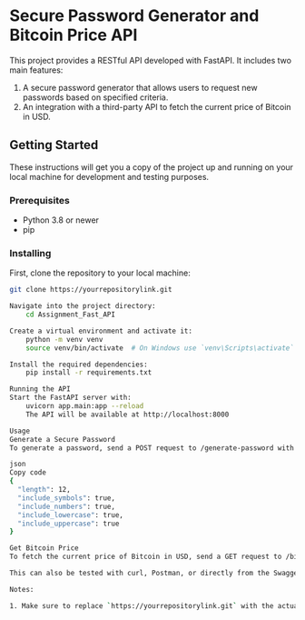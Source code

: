 # Secure Password Generator and Bitcoin Price API

This project provides a RESTful API developed with FastAPI. It includes two main features:

1. A secure password generator that allows users to request new passwords based on specified criteria.
2. An integration with a third-party API to fetch the current price of Bitcoin in USD.

## Getting Started

These instructions will get you a copy of the project up and running on your local machine for development and testing purposes.

### Prerequisites

- Python 3.8 or newer
- pip

### Installing

First, clone the repository to your local machine:

```bash
git clone https://yourrepositorylink.git

Navigate into the project directory:
    cd Assignment_Fast_API

Create a virtual environment and activate it:
    python -m venv venv
    source venv/bin/activate  # On Windows use `venv\Scripts\activate`

Install the required dependencies:
    pip install -r requirements.txt

Running the API
Start the FastAPI server with:
    uvicorn app.main:app --reload
    The API will be available at http://localhost:8000

Usage
Generate a Secure Password
To generate a password, send a POST request to /generate-password with the following JSON body:

json
Copy code
{
  "length": 12,
  "include_symbols": true,
  "include_numbers": true,
  "include_lowercase": true,
  "include_uppercase": true
}

Get Bitcoin Price
To fetch the current price of Bitcoin in USD, send a GET request to /bitcoin-price.

This can also be tested with curl, Postman, or directly from the Swagger UI.

Notes:

1. Make sure to replace `https://yourrepositorylink.git` with the actual URL of your GitHub repository and adjust any paths or commands according to your project's structure..


```
